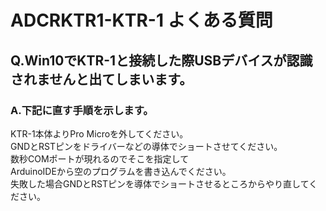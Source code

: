 # ADCRKTR1-KTR-1 よくある質問

## Q.Win10でKTR-1と接続した際USBデバイスが認識されませんと出てしまいます。

### A.下記に直す手順を示します。
KTR-1本体よりPro Microを外してください。  
GNDとRSTピンをドライバーなどの導体でショートさせてください。  
数秒COMポートが現れるのでそこを指定して  
ArduinoIDEから空のプログラムを書き込んでください。  
失敗した場合GNDとRSTピンを導体でショートさせるところからやり直してください。  

